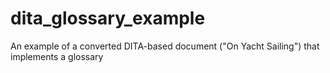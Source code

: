 # dita_glossary_example
An example of a converted DITA-based document ("On Yacht Sailing") that implements a glossary
